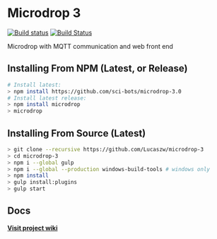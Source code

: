 # Microdrop 3

[![Build status](https://ci.appveyor.com/api/projects/status/cnb2m5x6a85kti5d?svg=true)](https://ci.appveyor.com/project/SciBots/microdrop-3-wikbc)
[![Build Status](https://travis-ci.org/sci-bots/microdrop-3.0.svg?branch=master)](https://travis-ci.org/sci-bots/microdrop-3)


Microdrop with MQTT communication and web front end

## Installing From NPM (Latest, or Release)

```sh
# Install latest:
> npm install https://github.com/sci-bots/microdrop-3.0
# Install latest release:
> npm install microdrop
> microdrop
```

## Installing From Source (Latest)

```sh
> git clone --recursive https://github.com/Lucaszw/microdrop-3
> cd microdrop-3
> npm i --global gulp
> npm i --global --production windows-build-tools # windows only
> npm install
> gulp install:plugins
> gulp start
```

## Docs

**[Visit project wiki](https://github.com/Lucaszw/microdrop-3.0/wiki)**
